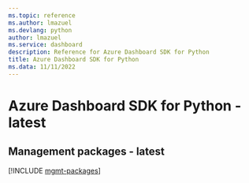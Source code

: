 ```yaml
---
ms.topic: reference
ms.author: lmazuel
ms.devlang: python
author: lmazuel
ms.service: dashboard
description: Reference for Azure Dashboard SDK for Python
title: Azure Dashboard SDK for Python
ms.data: 11/11/2022
---
```

# Azure Dashboard SDK for Python - latest

## Management packages - latest
[!INCLUDE [mgmt-packages](dashboard-mgmt-index.md)]